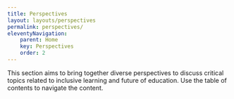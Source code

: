 ```yaml
---
title: Perspectives
layout: layouts/perspectives
permalink: perspectives/
eleventyNavigation:
    parent: Home
    key: Perspectives
    order: 2
---
```


This section aims to bring together diverse perspectives to discuss critical topics related to inclusive learning and
future of education. Use the table of contents to navigate the content.
